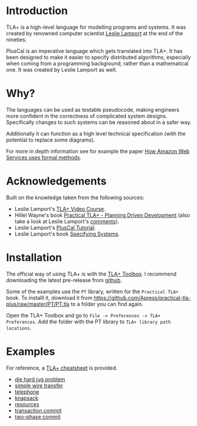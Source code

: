 # Introduction

TLA+ is a high-level language for modelling programs and systems. It was created
by renowned computer scientist [Leslie Lamport](https://lamport.org/) at the end
of the nineties.

PlusCal is an imperative language which gets translated into TLA+. It has been
designed to make it easier to specify distributed algorithms, especially when
coming from a programming background, rather than a mathematical one. It was
created by Leslie Lamport as well.

# Why?

The languages can be used as testable pseudocode, making engineers more
confident in the correctness of complicated system designs. Specifically changes
to such systems can be reasoned about in a safer way.

Additionally it can function as a high level technical specification (with the
potential to replace some diagrams).

For more in depth information see for example the paper
[How Amazon Web Services uses formal methods](https://www.amazon.science/publications/how-amazon-web-services-uses-formal-methods).

# Acknowledgements

Built on the knowledge taken from the following sources:

- Leslie Lamport's
  [TLA+ Video Course](https://lamport.azurewebsites.net/video/videos.html).
- Hillel Wayne's book
  [Practical TLA+ - Planning Driven Development](https://link.springer.com/book/10.1007/978-1-4842-3829-5)
  (also take a look at Leslie Lamport's
  [comments](https://lamport.azurewebsites.net/tla/practical-tla.html)).
- Leslie Lamport's
  [PlusCal Tutorial](https://lamport.azurewebsites.net/tla/tutorial/home.html).
- Leslie Lamport's book
  [Specifying Systems](https://lamport.azurewebsites.net/tla/book-21-07-04.pdf).

# Installation

The official way of using TLA+ is with the
[TLA+ Toolbox](https://lamport.azurewebsites.net/tla/toolbox.html). I recommend
downloading the latest pre-release from
[github](https://github.com/tlaplus/tlaplus/releases).

Some of the examples use the `PT` library, written for the `Practical TLA+`
book. To installl it, download it from
https://github.com/Apress/practical-tla-plus/raw/master/PT/PT.tla to a folder
you can find again.

Open the TLA+ Toolbox and go to `File -> Preferences -> TLA+ Preferences`. Add
the folder with the PT library to `TLA+ library path locations`.

# Examples

For reference, a [TLA+ cheatsheet](./tla+-cheatsheet.md) is provided.

- [die hard jug problem](./examples/die_hard_jugs/)
- [simple wire transfer](./examples/simple_wire_transfer/)
- [telephone](./examples/telephone/)
- [knapsack](./examples/knapsack/)
- [resources](./examples/resources/)
- [transaction commit](./examples/transaction_commit/)
- [two-phase commit](./examples/two_phase_commit/)
